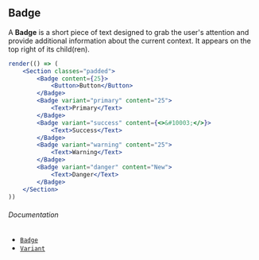 ## Badge

A **Badge** is a short piece of text designed to grab the user's attention and provide additional information about the current context. It appears on the top right of its child(ren).

```jsx
render(() => (
	<Section classes="padded">
		<Badge content={25}>
			<Button>Button</Button>
		</Badge>
		<Badge variant="primary" content="25">
			<Text>Primary</Text>
		</Badge>
		<Badge variant="success" content={<>&#10003;</>}>
			<Text>Success</Text>
		</Badge>
		<Badge variant="warning" content="25">
			<Text>Warning</Text>
		</Badge>
		<Badge variant="danger" content="New">
			<Text>Danger</Text>
		</Badge>
	</Section>
))
```

###### Documentation

- [`Badge`](/wiki/modules/_components_typography_badge_.html)
- [`Variant`](/wiki/modules/_components_variant_.html)
